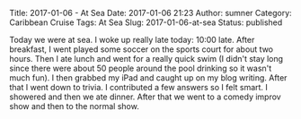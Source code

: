Title: 2017-01-06 - At Sea
Date: 2017-01-06 21:23
Author: sumner
Category: Caribbean Cruise
Tags: At Sea
Slug: 2017-01-06-at-sea
Status: published

Today we were at sea. I woke up really late today: 10:00 late. After breakfast,
I went played some soccer on the sports court for about two hours. Then I ate
lunch and went for a really quick swim (I didn't stay long since there were
about 50 people around the pool drinking so it wasn't much fun). I then grabbed
my iPad and caught up on my blog writing. After that I went down to trivia. I
contributed a few answers so I felt smart. I showered and then we ate dinner.
After that we went to a comedy improv show and then to the normal show.

